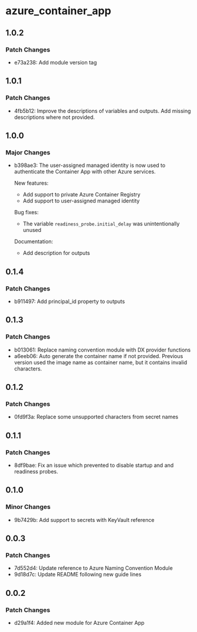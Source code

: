 # azure_container_app

## 1.0.2

### Patch Changes

- e73a238: Add module version tag

## 1.0.1

### Patch Changes

- 4fb5b12: Improve the descriptions of variables and outputs. Add missing descriptions where not provided.

## 1.0.0

### Major Changes

- b398ae3: The user-assigned managed identity is now used to authenticate the Container App with other Azure services.

  New features:

  - Add support to private Azure Container Registry
  - Add support to user-assigned managed identity

  Bug fixes:

  - The variable `readiness_probe.initial_delay` was unintentionally unused

  Documentation:

  - Add description for outputs

## 0.1.4

### Patch Changes

- b911497: Add principal_id property to outputs

## 0.1.3

### Patch Changes

- b013061: Replace naming convention module with DX provider functions
- a6eeb06: Auto generate the container name if not provided. Previous version used the image name as container name, but it contains invalid characters.

## 0.1.2

### Patch Changes

- 0fd9f3a: Replace some unsupported characters from secret names

## 0.1.1

### Patch Changes

- 8df9bae: Fix an issue which prevented to disable startup and and readiness probes.

## 0.1.0

### Minor Changes

- 9b7429b: Add support to secrets with KeyVault reference

## 0.0.3

### Patch Changes

- 7d552d4: Update reference to Azure Naming Convention Module
- 9d18d7c: Update README following new guide lines

## 0.0.2

### Patch Changes

- d29a1f4: Added new module for Azure Container App
